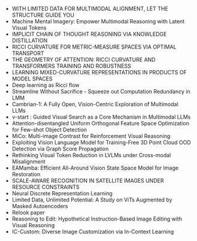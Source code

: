 - WITH LIMITED DATA FOR MULTIMODAL ALIGNMENT, LET THE STRUCTURE GUIDE YOU
- Machine Mental Imagery: Empower Multimodal Reasoning with Latent Visual Tokens
- IMPLICIT CHAIN OF THOUGHT REASONING VIA KNOWLEDGE DISTILLATION
- RICCI CURVATURE FOR METRIC-MEASURE SPACES VIA OPTIMAL TRANSPORT
- THE GEOMETRY OF ATTENTION: RICCI CURVATURE AND TRANSFORMERS TRAINING AND ROBUSTNESS
- LEARNING MIXED-CURVATURE REPRESENTATIONS IN PRODUCTS OF MODEL SPACES
- Deep learning as Ricci flow
- Streamline Without Sacrifice - Squeeze out Computation Redundancy in LMM
- Cambrian-1: A Fully Open, Vision-Centric Exploration of Multimodal LLMs
- v-start : Guided Visual Search as a Core Mechanism in Multimodal LLMs
- Attention-disentangled Uniform Orthogonal Feature Space Optimization for Few-shot Object Detection
- MiCo: Multi-image Contrast for Reinforcement Visual Reasoning
- Exploiting Vision Language Model for Training-Free 3D Point Cloud OOD Detection via Graph Score Propagation
- Rethinking Visual Token Reduction in LVLMs under Cross-modal Misalignment
- EAMamba: Efficient All-Around Vision State Space Model for Image Restoration
- SCALE-AWARE RECOGNITION IN SATELLITE IMAGES UNDER RESOURCE CONSTRAINTS
- Neural Discrete Representation Learning
- Limited Data, Unlimited Potential: A Study on ViTs Augmented by Masked Autoencoders
- Relook paper
- Reasoning to Edit: Hypothetical Instruction-Based Image Editing with Visual Reasoning
- IC-Custom: Diverse Image Customization via In-Context Learning